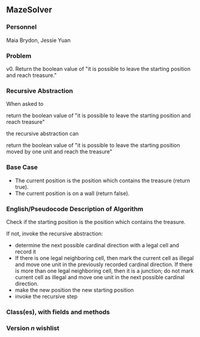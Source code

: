 ## MazeSolver

### Personnel

Maia Brydon, Jessie Yuan

### Problem

v0. Return the boolean value of "it is possible to leave the starting position and reach treasure."

### Recursive Abstraction
When asked to 

  return the boolean value of "it is possible to leave the starting position and reach treasure"
  
the recursive abstraction can 

  return the boolean value of "it is possible to leave the starting position moved by one unit and reach the treasure"
  
### Base Case
- The current position is the position which contains the treasure (return true).
- The current position is on a wall (return false).

### English/Pseudocode Description of Algorithm
Check if the starting position is the position which contains the treasure.

If not, invoke the recursive abstraction:
- determine the next possible cardinal direction with a legal cell and record it
- If there is one legal neighboring cell, then mark the current cell as illegal and move one unit in the previously recorded cardinal direction. If there is more than one legal neighboring cell, then it is a junction; do not mark current cell as illegal and move one unit in the next possible cardinal direction.
- make the new position the new starting position
- invoke the recursive step 

### Class(es), with fields and methods

### Version *n* wishlist
